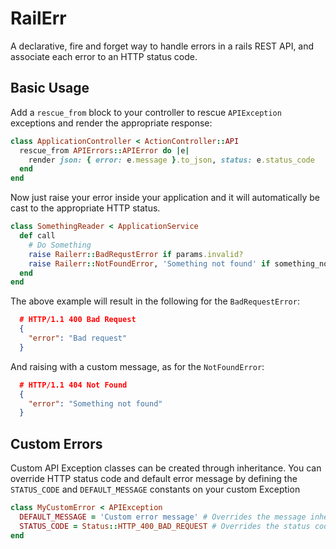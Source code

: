# RailErr

A declarative, fire and forget way to handle errors in a rails REST API, and associate each error to an HTTP status code.

## Basic Usage

Add a `rescue_from` block to your controller to rescue `APIException` exceptions and render the appropriate response:

```ruby
class ApplicationController < ActionController::API
  rescue_from APIErrors::APIError do |e|
    render json: { error: e.message }.to_json, status: e.status_code
  end
end
```

Now just raise your error inside your application and it will automatically be cast to the appropriate HTTP status.

```ruby
class SomethingReader < ApplicationService
  def call
    # Do Something
    raise Railerr::BadRequstError if params.invalid?
    raise Railerr::NotFoundError, 'Something not found' if something_not_found
  end
end
```

The above example will result in the following for the `BadRequestError`:

```json
  # HTTP/1.1 400 Bad Request
  {
    "error": "Bad request"
  }
```

And raising with a custom message, as for the `NotFoundError`:

```json
  # HTTP/1.1 404 Not Found
  {
    "error": "Something not found"
  }
```

## Custom Errors

Custom API Exception classes can be created through inheritance. You can override HTTP status code and default error message 
by defining the `STATUS_CODE` and `DEFAULT_MESSAGE` constants on your custom Exception

```ruby
class MyCustomError < APIException
  DEFAULT_MESSAGE = 'Custom error message' # Overrides the message inherited from APIException
  STATUS_CODE = Status::HTTP_400_BAD_REQUEST # Overrides the status code inherited from APIException
end
```
